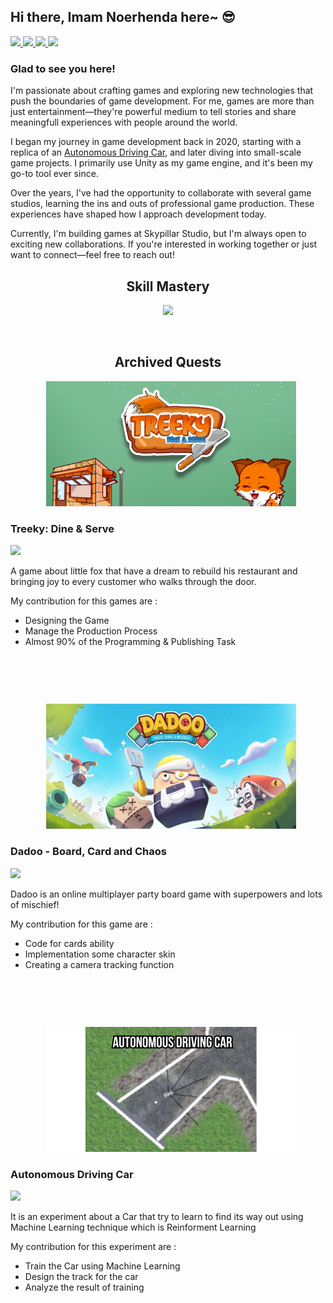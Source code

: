 ## Hi there, Imam Noerhenda here~ 😎 

<!--
**imamnoerhenda17/imamnoerhenda17** is a ✨ _special_ ✨ repository because its `README.md` (this file) appears on your GitHub profile.

Here are some ideas to get you started:

- 🔭 I’m currently working on ...
- 🌱 I’m currently learning ...
- 👯 I’m looking to collaborate on ...
- 🤔 I’m looking for help with ...
- 💬 Ask me about ...
- 📫 How to reach me: ...
- 😄 Pronouns: ...
- ⚡ Fun fact: ...
-->

<a href="https://www.linkedin.com/in/imamnoerhenda/" rel="nofollow">
  <img src="https://img.shields.io/badge/LinkedIn-0077B5?style=for-the-badge&logo=linkedin&logoColor=white"> 
</a>
<a href="https://discordapp.com/users/364780505922535434" rel="nofollow">
  <img src="https://img.shields.io/badge/Discord-5865F2?style=for-the-badge&logo=discord&logoColor=white" > 
</a>
<a href="https://steamcommunity.com/id/emvira/" rel="nofollow">
  <img src="https://img.shields.io/badge/Steam-000000?style=for-the-badge&logo=steam&logoColor=white">
</a>
<a href="https://play.google.com/store/apps/dev?id=7010916716113210735" rel="nofollow">
  <img src="https://img.shields.io/badge/Google_Play-414141?style=for-the-badge&logo=google-play&logoColor=white" >
</a>

### Glad to see you here!
I'm passionate about crafting games and exploring new technologies that push the boundaries of game development. For me, games are more than just entertainment—they're powerful medium to tell stories and share meaningfull experiences with people around the world.

I began my journey in game development back in 2020, starting with a replica of an
[Autonomous Driving Car](#autonomous-driving-car), and later diving into small-scale game projects. I primarily use Unity as my game engine, and it's been my go-to tool ever since.

Over the years, I've had the opportunity to collaborate with several game studios, learning the ins and outs of professional game production. These experiences have shaped how I approach development today.

Currently, I'm building games at Skypillar Studio, but I'm always open to exciting new collaborations. If you're interested in working together or just want to connect—feel free to reach out!

<h2 align="center">Skill Mastery</h2>
<p align="center">
  <a href="https://skillicons.dev">
    <img src="https://skillicons.dev/icons?i=unity,git,github,vscode,notion,mysql,firebase" />
  </a>
</p>

<br/>

<h2 align="center">Archived Quests</h2>
<p align="center">
  <img src="assets/images/TreekyBanner.png" width="400" height="200" style="margin-left: 10px;" />
</p>

### Treeky: Dine & Serve
<a href="https://play.google.com/store/apps/details?id=com.SkypillarStudio.Match3">
  <img src="https://img.shields.io/badge/Google_Play-414141?style=for-the-badge&logo=google-play&logoColor=white" >
</a>

A game about little fox that have a dream to rebuild his restaurant and bringing joy to every customer who walks through the door.

My contribution for this games are :
- Designing the Game
- Manage the Production Process
- Almost 90% of the Programming & Publishing Task

<br/>

##

<br/>
<p align="center">
  <img src="assets/images/DadooPromotionalArt.jpg" width="400" height="200" style="margin-left: 10px;" />
</p>

### Dadoo - Board, Card and Chaos
<a href="https://play.google.com/store/search?q=Dadoo&c=apps">
  <img src="https://img.shields.io/badge/Google_Play-414141?style=for-the-badge&logo=google-play&logoColor=white" >
</a>

Dadoo is an online multiplayer party board game with superpowers and lots of mischief!

My contribution for this game are :
- Code for cards ability
- Implementation some character skin
- Creating a camera tracking function

<br/>

##

<br/>
<p align="center">
  <img src="assets/images/Autonomous Driving Car.png" width="400" height="200" style="margin-left: 10px;" />
</p>

### Autonomous Driving Car
<a href="https://drive.google.com/drive/folders/15fhU-OfCqOZmwVUikJ93hO5gOJQd1O7J">
  <img src="https://img.shields.io/badge/Google%20Slides-FBBC04?style=for-the-badge&logo=google-slides&logoColor=black" >
</a>

It is an experiment about a Car that try to learn to find its way out using Machine Learning technique which is Reinforment Learning

My contribution for this experiment are :
- Train the Car using Machine Learning
- Design the track for the car
- Analyze the result of training



<!-- <table>
  <tr>
    <td style="border: none;" width="50%">
      <img src="assets/images/1024x500.png" width="100%" />
      <p><strong>Item 1:</strong> Description goes here.</p>
    </td>
    <td style="border: none;" width="50%">
      <img src="assets/images/1024x500.png" width="100%" />
      <p><strong>Item 2:</strong> Another description.</p>
    </td>
  </tr>
</table> -->
